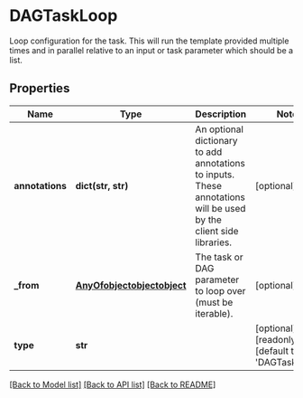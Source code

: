 # DAGTaskLoop

Loop configuration for the task.  This will run the template provided multiple times and in parallel relative to an input or task parameter which should be a list.
## Properties
Name | Type | Description | Notes
------------ | ------------- | ------------- | -------------
**annotations** | **dict(str, str)** | An optional dictionary to add annotations to inputs. These annotations will be used by the client side libraries. | [optional] 
**_from** | [**AnyOfobjectobjectobject**](AnyOfobjectobjectobject.md) | The task or DAG parameter to loop over (must be iterable). | [optional] 
**type** | **str** |  | [optional] [readonly] [default to 'DAGTaskLoop']

[[Back to Model list]](../README.md#documentation-for-models) [[Back to API list]](../README.md#documentation-for-api-endpoints) [[Back to README]](../README.md)


